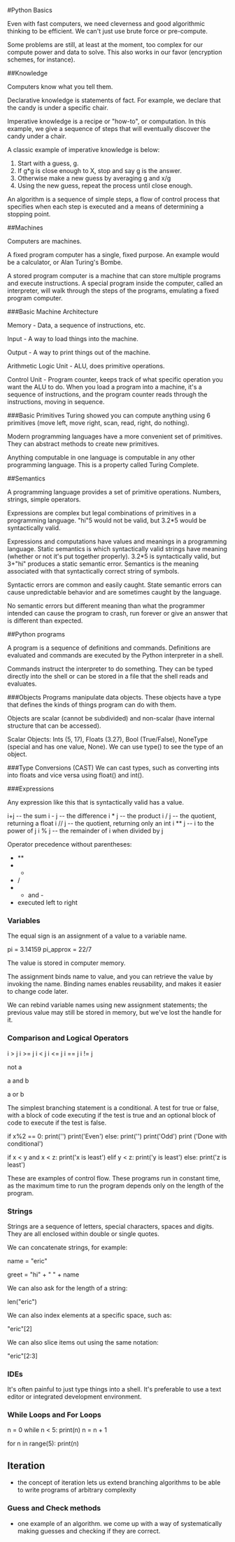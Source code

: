 #Python Basics

Even with fast computers, we need cleverness and good algorithmic thinking to be efficient. We can't just use brute force or pre-compute.

Some problems are still, at least at the moment, too complex for our compute power and data to solve. This also works in our favor (encryption schemes, for instance).

##Knowledge

Computers know what you tell them.

Declarative knowledge is statements of fact.
For example, we declare that the candy is under a specific chair.

Imperative knowledge is a recipe or "how-to", or computation.
In this example, we give a sequence of steps that will eventually discover the candy under a chair.

A classic example of imperative knowledge is below:

1) Start with a guess, g.
2) If g*g is close enough to X, stop and say g is the answer.
3) Otherwise make a new guess by averaging g and x/g
4) Using the new guess, repeat the process until close enough.

An algorithm is a sequence of simple steps, a flow of control process that specifies when each step is executed and a means of determining a stopping point.

##Machines

Computers are machines.

A fixed program computer has a single, fixed purpose. An example would be a calculator, or Alan Turing's Bombe.

A stored program computer is a machine that can store multiple programs and execute instructions. A special program inside the computer, called an interpreter, will walk through the steps of the programs, emulating a fixed program computer.

###Basic Machine Architecture

Memory - Data, a sequence of instructions, etc.

Input - A way to load things into the machine.

Output - A way to print things out of the machine.

Arithmetic Logic Unit - ALU, does primitive operations.

Control Unit - Program counter, keeps track of what specific operation you want the ALU to do. When you load a program into a machine, it's a sequence of instructions, and the program counter reads through the instructions, moving in sequence.

###Basic Primitives
Turing showed you can compute anything using 6 primitives (move left, move right, scan, read, right, do nothing).

Modern programming languages have a more convenient set of primitives. They can abstract methods to create new primitives.

Anything computable in one language is computable in any other programming language. This is a property called Turing Complete.

##Semantics

A programming language provides a set of primitive operations. Numbers, strings, simple operators.

Expressions are complex but legal combinations of primitives in a programming language. "hi"5 would not be valid, but 3.2*5 would be syntactically valid.

Expressions and computations have values and meanings in a programming language. Static semantics is which syntactically valid strings have meaning (whether or not it's put together properly). 3.2*5 is syntactically valid, but 3+"hi" produces a static semantic error. Semantics is the meaning associated with that syntactically correct string of symbols.

Syntactic errors are common and easily caught. State semantic errors can cause unpredictable behavior and are sometimes caught by the language.

No semantic errors but different meaning than what the programmer intended can cause the program to crash, run forever or give an answer that is different than expected.

##Python programs

A program is a sequence of definitions and commands. Definitions are evaluated and commands are executed by the Python interpreter in a shell.

Commands instruct the interpreter to do something. They can be typed directly into the shell or can be stored in a file that the shell reads and evaluates.

###Objects
Programs manipulate data objects. These objects have a type that defines the kinds of things program can do with them.

Objects are scalar (cannot be subdivided) and non-scalar (have internal structure that can be accessed).

Scalar Objects: Ints (5, 17), Floats (3.27), Bool (True/False), NoneType (special and has one value, None). We can use type() to see the type of an object.

###Type Conversions (CAST)
We can cast types, such as converting ints into floats and vice versa using float() and int().

###Expressions
<object><operator><object>

Any expression like this that is syntactically valid has a value.

i+j -- the sum
i - j -- the difference
i * j -- the product
i / j -- the quotient, returning a float
i // j -- the quotient, returning only an int
i ** j -- i to the power of j
i % j -- the remainder of i when divided by j

Operator precedence without parentheses:
- **
- *
- /
- + and -
- executed left to right


### Variables
The equal sign is an assignment of a value to a variable name.

pi = 3.14159
pi_approx = 22/7

The value is stored in computer memory.

The assignment binds name to value, and you can retrieve the value by invoking the name. Binding names enables reusability, and makes it easier to change code later.

We can rebind variable names using new assignment statements; the previous value may still be stored in memory, but we've lost the handle for it.

### Comparison and Logical Operators
i > j
i >= j
i < j
i <= j
i == j
i != j

not a

a and b

a or b

The simplest branching statement is a conditional. A test for true or false, with a block of code executing if the test is true and an optional block of code to execute if the test is false.

if x%2 == 0:
  print('')
  print('Even')
else:
  print('')
  print('Odd')
print ('Done with conditional')

if x < y and x < z:
  print('x is least')
elif y < z:
  print('y is least')
else:
  print('z is least')

These are examples of control flow. These programs run in constant time, as the maximum time to run the program depends only on the length of the program.

### Strings

Strings are a sequence of letters, special characters, spaces and digits. They are all enclosed within double or single quotes.

We can concatenate strings, for example:

name = "eric"

greet = "hi" + " " + name

We can also ask for the length of a string:

len("eric")

We can also index elements at a specific space, such as:

"eric"[2]


We can also slice items out using the same notation:

"eric"[2:3]

### IDEs  

It's often painful to just type things into a shell. It's preferable to use a text editor or integrated development environment.


### While Loops and For Loops

n = 0
while n < 5:
  print(n)
  n = n + 1


for n in range(5):
  print(n)

## Iteration

- the concept of iteration lets us extend branching algorithms to be able to write programs of arbitrary complexity

### Guess and Check methods

 - one example of an algorithm. we come up with a way of systematically making guesses and checking if they are correct.

 
